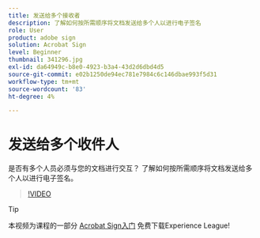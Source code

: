 ```yaml
---
title: 发送给多个接收者
description: 了解如何按所需顺序将文档发送给多个人以进行电子签名
role: User
product: adobe sign
solution: Acrobat Sign
level: Beginner
thumbnail: 341296.jpg
exl-id: da64949c-b8e0-4923-b3a4-43d2d6dbd4d5
source-git-commit: e02b1250de94ec781e7984c6c146dbae993f5d31
workflow-type: tm+mt
source-wordcount: '83'
ht-degree: 4%

---
```


# 发送给多个收件人

是否有多个人员必须与您的文档进行交互？ 了解如何按所需顺序将文档发送给多个人以进行电子签名。

>[!VIDEO](https://video.tv.adobe.com/v/341296?hidetitle=true)

>[!TIP]
>
>本视频为课程的一部分 [Acrobat Sign入门](https://experienceleague.adobe.com/?recommended=Sign-U-1-2020.1) 免费下载Experience League!
